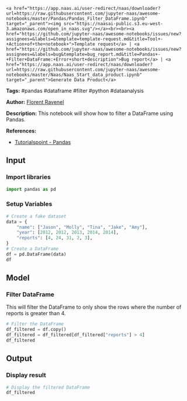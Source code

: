     <a href="https://app.naas.ai/user-redirect/naas/downloader?url=https://raw.githubusercontent.com/jupyter-naas/awesome-notebooks/master/Pandas/Pandas_Filter_DataFrame.ipynb" target="_parent"><img src="https://naasai-public.s3.eu-west-3.amazonaws.com/open_in_naas.svg"/></a><br><br><a href="https://github.com/jupyter-naas/awesome-notebooks/issues/new?assignees=&labels=&template=template-request.md&title=Tool+-+Action+of+the+notebook+">Template request</a> | <a href="https://github.com/jupyter-naas/awesome-notebooks/issues/new?assignees=&labels=bug&template=bug_report.md&title=Pandas+-+Filter+DataFrame:+Error+short+description">Bug report</a> | <a href="https://app.naas.ai/user-redirect/naas/downloader?url=https://raw.githubusercontent.com/jupyter-naas/awesome-notebooks/master/Naas/Naas_Start_data_product.ipynb" target="_parent">Generate Data Product</a>

**Tags:** #pandas #dataframe #filter #python #dataanalysis

**Author:** [Florent Ravenel](https://www.linkedin.com/in/florent-ravenel/)

**Description:** This notebook will show how to filter a DataFrame using Pandas.

**References:**
- [Tutorialspoint - Pandas](https://www.tutorialspoint.com/python_pandas/python_pandas_dataframe.htm)

## Input

### Import libraries


```python
import pandas as pd
```

### Setup Variables


```python
# Create a fake dataset
data = {
    "name": ["Jason", "Molly", "Tina", "Jake", "Amy"],
    "year": [2012, 2012, 2013, 2014, 2014],
    "reports": [4, 24, 31, 2, 3],
}
# Create a DataFrame
df = pd.DataFrame(data)
df
```

## Model

### Filter DataFrame

This will filter the DataFrame to only show the rows where the number of reports is greater than 4.


```python
# Filter the DataFrame
df_filtered = df.copy()
df_filtered = df_filtered[df_filtered["reports"] > 4]
df_filtered
```

## Output

### Display result


```python
# Display the filtered DataFrame
df_filtered
```

 

